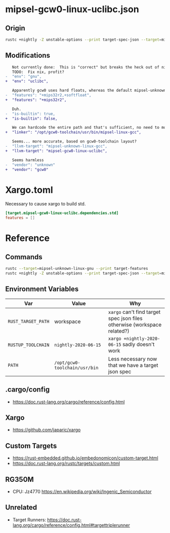 # mipsel-gcw0-linux-uclibc.json

## Origin

```sh
rustc +nightly -Z unstable-options --print target-spec-json --target=mipsel-unknown-linux-gnu
```

## Modifications

```diff
   Not currently done:  This is "correct" but breaks the heck out of nix's libc imports (nix is a glutin dependency)
   TODO:  Fix nix, profit?
-  "env": "gnu",
+  "env": "uclibc",

   Apparently gcw0 uses hard floats, whereas the default mipsel-unknown-linux-musl target uses soft floats.
-  "features": "+mips32r2,+softfloat",
+  "features": "+mips32r2",

   Duh.
-  "is-builtin": true,
+  "is-builtin": false,

   We can hardcode the entire path and that's sufficient, no need to modify PATH
+  "linker": "/opt/gcw0-toolchain/usr/bin/mipsel-linux-gcc",

   Seems... more accurate, based on gcw0-toolchain layout?
-  "llvm-target": "mipsel-unknown-linux-gcc",
+  "llvm-target": "mipsel-gcw0-linux-uclibc",

   Seems harmless
-  "vendor": "unknown"
+  "vendor": "gcw0"
```



# Xargo.toml

Necessary to cause xargo to build std.

```toml
[target.mipsel-gcw0-linux-uclibc.dependencies.std]
features = []
```



# Reference

## Commands

```sh
rustc --target=mipsel-unknown-linux-gnu --print target-features
rustc +nightly -Z unstable-options --print target-spec-json --target=mipsel-unknown-linux-gnu
```

## Environment Variables

| Var                   | Value                         | Why |
| ----------------------| ------------------------------| ----|
| `RUST_TARGET_PATH`    | workspace                     | `xargo` can't find target spec json files otherwise (workspace related?)
| `RUSTUP_TOOLCHAIN`    | `nightly-2020-06-15`          | `xargo +nightly-2020-06-15` sadly doesn't work
| `PATH`                | `/opt/gcw0-toolchain/usr/bin` | Less necessary now that we have a target json spec

## .cargo/config

* https://doc.rust-lang.org/cargo/reference/config.html

## Xargo

* https://github.com/japaric/xargo

## Custom Targets

* https://rust-embedded.github.io/embedonomicon/custom-target.html
* https://doc.rust-lang.org/rustc/targets/custom.html

## RG350M

* CPU: Jz4770 https://en.wikipedia.org/wiki/Ingenic_Semiconductor

## Unrelated

* Target Runners: https://doc.rust-lang.org/cargo/reference/config.html#targettriplerunner
